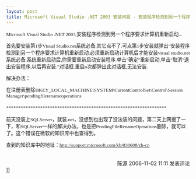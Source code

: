 ```yaml
---
layout: post
title: Microsoft Visual Studio .NET 2003 安装问题 - 安装程序检测到另一个程序要求计算机重新启动
---
```

<p style="font-size: 10pt; font-family: Lucida Console;">Microsoft Visual Studio .NET 2003,安装程序检测到另一个程序要求计算机重新启动...</p>
<p style="font-size: 10pt; font-family: Lucida Console;">首先要安装第1步Visual Studio.net系统必备,其它点不了.可点第1步安装就弹出"安装程序检测到另一个程序要求计算机重新启动.必须重新启动计算机后才能安装visual studio.net系统必备.系统重新启动后,你需要重新启动安装程序.单击"确定"重新启动,单击"取消"退出安装程序,以后再安装."对话框.重启n次都弹出此对话框,无法安装.</p>
<p style="font-size: 10pt; font-family: Lucida Console;">解决办法：</p>
<p style="font-size: 10pt; font-family: Lucida Console;">在注册表删除HKEY_LOCAL_MACHINE\SYSTEM\CurrentControlSet\Control\Session Manager\pendingfilerenameoperations <br />
<br />
******************************************************************</p>
<p style="font-size: 10pt; font-family: Lucida Console;">前天没装上SQLServer，就装.net，没想到也出现了没法装的问题，第二天上网搜了一下，和SQLServer一样的解决办法，也是把PendingFileRenameOperations删除，就可以了。这个错误在微软的知识库中也查得到。</p>
<p style="font-size: 10pt; font-family: Lucida Console;">查到的知识库中的地址：<a href="http://support.microsoft.com/kb/830608/zh-cn">http://support.microsoft.com/kb/830608/zh-cn</a></p>
  <img src="http://www.cnblogs.com/leavingme/aggbug/547632.html" width="1" height="1" /><br /><br /><div align="right"><a style="text-decoration: none;" href="http://leavingme.cnblogs.com/" target="_blank">陈源</a> 2006-11-02 11:11 <a href="http://www.cnblogs.com/leavingme/archive/2006/11/02/547632.html#Feedback" target="_blank" style="text-decoration: none;">发表评论</a></div>]]